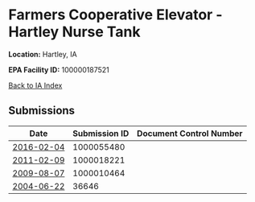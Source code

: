 # Farmers Cooperative Elevator - Hartley Nurse Tank

**Location:** Hartley, IA

**EPA Facility ID:** 100000187521

[Back to IA Index](../../index.md)

## Submissions

| Date | Submission ID | Document Control Number |
|------|--------------|-------------------------|
| [2016-02-04](submissions/1000055480.md) | 1000055480 |  |
| [2011-02-09](submissions/1000018221.md) | 1000018221 |  |
| [2009-08-07](submissions/1000010464.md) | 1000010464 |  |
| [2004-06-22](submissions/36646.md) | 36646 |  |
